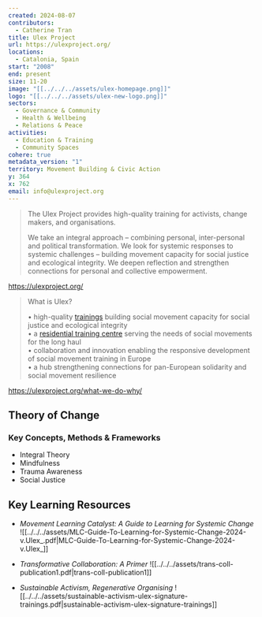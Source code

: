 ```yaml
---
created: 2024-08-07
contributors:
  - Catherine Tran
title: Ulex Project
url: https://ulexproject.org/
locations:
  - Catalonia, Spain
start: "2008"
end: present
size: 11-20
image: "[[../../../assets/ulex-homepage.png]]"
logo: "[[../../../assets/ulex-new-logo.png]]"
sectors:
  - Governance & Community
  - Health & Wellbeing
  - Relations & Peace
activities:
  - Education & Training
  - Community Spaces
cohere: true
metadata_version: "1"
territory: Movement Building & Civic Action
y: 364
x: 762
email: info@ulexproject.org
---
```

>The Ulex Project provides high-quality training for activists, change makers, and organisations.
>
>We take an integral approach – combining personal, inter-personal and political transformation. We look for systemic responses to systemic challenges – building movement capacity for social justice and ecological integrity. We deepen reflection and strengthen connections for personal and collective empowerment.

https://ulexproject.org/

>What is Ulex?
>
>• high-quality [trainings](http://ulexproject.org/courses_events/) building social movement capacity for social justice and ecological integrity  
>• a [residential training centre](http://ulexproject.org/immersive-learning/) serving the needs of social movements for the long haul  
>• collaboration and innovation enabling the responsive development of social movement training in Europe  
>• a hub strengthening connections for pan-European solidarity and social movement resilience

https://ulexproject.org/what-we-do-why/

## Theory of Change

### Key Concepts, Methods & Frameworks

- Integral Theory
- Mindfulness
- Trauma Awareness
- Social Justice

## Key Learning Resources

- *Movement Learning Catalyst: A Guide to Learning for Systemic Change*
![[../../../assets/MLC-Guide-To-Learning-for-Systemic-Change-2024-v.Ulex_.pdf|MLC-Guide-To-Learning-for-Systemic-Change-2024-v.Ulex_]]


- *Transformative Collaboration: A Primer*
![[../../../assets/trans-coll-publication1.pdf|trans-coll-publication1]]

- *Sustainable Activism, Regenerative Organising*
![[../../../assets/sustainable-activism-ulex-signature-trainings.pdf|sustainable-activism-ulex-signature-trainings]]







